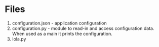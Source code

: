 Files
=====

1. configuration.json - application configuration
2. configuration.py - module to read-in and access configuration data. When used as a main it prints the configuration.
3. lola.py


